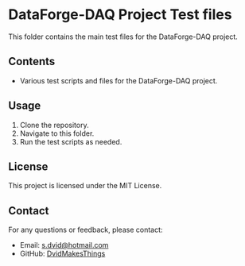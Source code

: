 # DataForge-DAQ Project Test files
This folder contains the main test files for the DataForge-DAQ project.
## Contents
- Various test scripts and files for the DataForge-DAQ project.
## Usage
1. Clone the repository.
2. Navigate to this folder.
3. Run the test scripts as needed.
## License
This project is licensed under the MIT License.
## Contact
For any questions or feedback, please contact:
- Email: [s.dvid@hotmail.com](mailto:s.dvid@hotmail.com)
- GitHub: [DvidMakesThings](https://github.com/DvidMakesThings)
